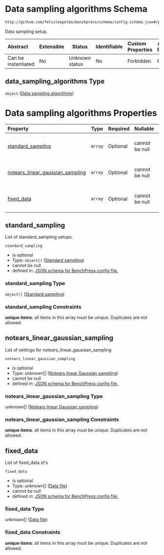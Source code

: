 # Data sampling algorithms Schema

```txt
http://github.com/felixleopoldo/benchpress/schema/config.schema.json#/properties/data_sampling_algorithms
```

Data sampling setup.


| Abstract            | Extensible | Status         | Identifiable | Custom Properties | Additional Properties | Access Restrictions | Defined In                                                                  |
| :------------------ | ---------- | -------------- | ------------ | :---------------- | --------------------- | ------------------- | --------------------------------------------------------------------------- |
| Can be instantiated | No         | Unknown status | No           | Forbidden         | Forbidden             | none                | [config.schema.json\*](../../out/config.schema.json "open original schema") |

## data_sampling_algorithms Type

`object` ([Data sampling algorithms](config-properties-data-sampling-algorithms.md))

# Data sampling algorithms Properties

| Property                                                              | Type    | Required | Nullable       | Defined by                                                                                                                                                                                                                                                                                                             |
| :-------------------------------------------------------------------- | ------- | -------- | -------------- | :--------------------------------------------------------------------------------------------------------------------------------------------------------------------------------------------------------------------------------------------------------------------------------------------------------------------- |
| [standard_sampling](#standard_sampling)                               | `array` | Optional | cannot be null | [JSON schema for BenchPress config file.](config-properties-data-sampling-algorithms-properties-list-of-standard_sampling-setups.md "http&#x3A;//github.com/felixleopoldo/benchpress/schema/config.schema.json#/properties/data_sampling_algorithms/properties/standard_sampling")                                     |
| [notears_linear_gaussian_sampling](#notears_linear_gaussian_sampling) | `array` | Optional | cannot be null | [JSON schema for BenchPress config file.](config-properties-data-sampling-algorithms-properties-list-of-settings-for-notears_linear_gaussian_sampling.md "http&#x3A;//github.com/felixleopoldo/benchpress/schema/config.schema.json#/properties/data_sampling_algorithms/properties/notears_linear_gaussian_sampling") |
| [fixed_data](#fixed_data)                                             | `array` | Optional | cannot be null | [JSON schema for BenchPress config file.](config-properties-data-sampling-algorithms-properties-list-of-fixed_data-ids.md "http&#x3A;//github.com/felixleopoldo/benchpress/schema/config.schema.json#/properties/data_sampling_algorithms/properties/fixed_data")                                                      |

## standard_sampling

List of standard_sampling setups.


`standard_sampling`

-   is optional
-   Type: `object[]` ([Standard sampling](config-definitions-standard-sampling.md))
-   cannot be null
-   defined in: [JSON schema for BenchPress config file.](config-properties-data-sampling-algorithms-properties-list-of-standard_sampling-setups.md "http&#x3A;//github.com/felixleopoldo/benchpress/schema/config.schema.json#/properties/data_sampling_algorithms/properties/standard_sampling")

### standard_sampling Type

`object[]` ([Standard sampling](config-definitions-standard-sampling.md))

### standard_sampling Constraints

**unique items**: all items in this array must be unique. Duplicates are not allowed.

## notears_linear_gaussian_sampling

List of settings for notears_linear_gaussian_sampling


`notears_linear_gaussian_sampling`

-   is optional
-   Type: unknown\[] ([Notears linear Gaussian sampling](config-definitions-notears-linear-gaussian-sampling.md))
-   cannot be null
-   defined in: [JSON schema for BenchPress config file.](config-properties-data-sampling-algorithms-properties-list-of-settings-for-notears_linear_gaussian_sampling.md "http&#x3A;//github.com/felixleopoldo/benchpress/schema/config.schema.json#/properties/data_sampling_algorithms/properties/notears_linear_gaussian_sampling")

### notears_linear_gaussian_sampling Type

unknown\[] ([Notears linear Gaussian sampling](config-definitions-notears-linear-gaussian-sampling.md))

### notears_linear_gaussian_sampling Constraints

**unique items**: all items in this array must be unique. Duplicates are not allowed.

## fixed_data

List of fixed_data id's


`fixed_data`

-   is optional
-   Type: unknown\[] ([Data file](config-definitions-data-file.md))
-   cannot be null
-   defined in: [JSON schema for BenchPress config file.](config-properties-data-sampling-algorithms-properties-list-of-fixed_data-ids.md "http&#x3A;//github.com/felixleopoldo/benchpress/schema/config.schema.json#/properties/data_sampling_algorithms/properties/fixed_data")

### fixed_data Type

unknown\[] ([Data file](config-definitions-data-file.md))

### fixed_data Constraints

**unique items**: all items in this array must be unique. Duplicates are not allowed.
